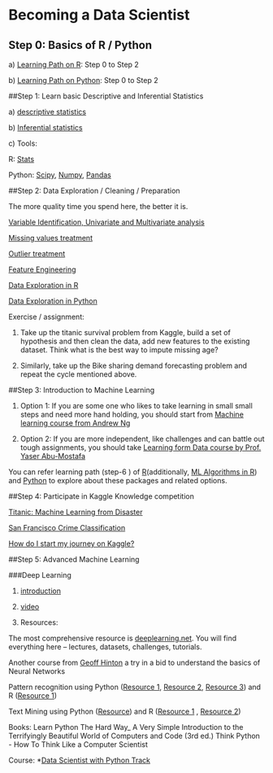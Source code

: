# Becoming a Data Scientist


## Step 0: Basics of R / Python

a) [Learning Path on R](https://www.analyticsvidhya.com/learning-paths-data-science-business-analytics-business-intelligence-big-data/learning-path-r-data-science/): Step 0 to Step 2

b) [Learning Path on Python](https://www.analyticsvidhya.com/learning-paths-data-science-business-analytics-business-intelligence-big-data/learning-path-data-science-python/): Step 0 to Step 2


##Step 1: Learn basic Descriptive and Inferential Statistics

a) [descriptive statistics](https://www.udacity.com/course/ud827)

b) [Inferential statistics](https://www.udacity.com/course/ud201)

c) Tools:

R: [Stats](https://stat.ethz.ch/R-manual/R-devel/library/stats/html/00Index.html)

Python: [Scipy](http://docs.scipy.org/doc/scipy/reference/tutorial/), [Numpy](http://wiki.scipy.org/Tentative_NumPy_Tutorial), [Pandas](http://www.gregreda.com/2013/10/26/intro-to-pandas-data-structures/)

##Step 2: Data Exploration / Cleaning / Preparation

The more quality time you spend here, the better it is.

[Variable Identification, Univariate and Multivariate analysis](https://www.analyticsvidhya.com/blog/2015/02/data-exploration-preparation-model/)

[Missing values treatment](https://www.analyticsvidhya.com/blog/2015/02/7-steps-data-exploration-preparation-building-model-part-2/)

[Outlier treatment](https://www.analyticsvidhya.com/blog/2015/02/outliers-detection-treatment-dataset/)

[Feature Engineering](https://www.analyticsvidhya.com/blog/2015/03/feature-engineering-variable-transformation-creation/)

[Data Exploration in R](https://www.analyticsvidhya.com/blog/2015/04/comprehensive-guide-data-exploration-r/)

[Data Exploration in Python](https://www.analyticsvidhya.com/blog/2015/04/comprehensive-guide-data-exploration-sas-using-python-numpy-scipy-matplotlib-pandas/)

Exercise / assignment:

1. Take up the titanic survival problem from Kaggle, build a set of hypothesis and then clean the data, add new features to the existing dataset. Think what is the best way to impute missing age?

2. Similarly, take up the Bike sharing demand forecasting problem and repeat the cycle mentioned above.

##Step 3: Introduction to Machine Learning

1. Option 1: If you are some one who likes to take learning in small small steps and need more hand holding, you should start from [Machine learning course from Andrew Ng](https://www.coursera.org/learn/machine-learning)

2. Option 2: If you are more independent, like challenges and can battle out tough assignments, you should take [Learning form Data course by Prof. Yaser Abu-Mostafa](https://work.caltech.edu/telecourse.html)

You can refer learning path (step-6 ) of [R](https://www.analyticsvidhya.com/learning-paths-data-science-business-analytics-business-intelligence-big-data/learning-path-r-data-science/)(additionally, [ML Algorithms in R](http://machinelearningmastery.com/how-to-get-started-with-machine-learning-algorithms-in-r/)) and [Python](https://www.analyticsvidhya.com/learning-paths-data-science-business-analytics-business-intelligence-big-data/learning-path-data-science-python/) to explore about these packages and related options.

##Step 4: Participate in Kaggle Knowledge competition

[Titanic: Machine Learning from Disaster]()

[San Francisco Crime Classification](https://www.kaggle.com/c/sf-crime)

[How do I start my journey on Kaggle?](https://www.analyticsvidhya.com/blog/2015/06/start-journey-kaggle/)

##Step 5: Advanced Machine Learning

###Deep Learning

1. [introduction](https://www.analyticsvidhya.com/blog/2014/06/deep-learning-attention/)

2. [video](http://videolectures.net/kdd2014_salakhutdinov_deep_learning/)

3. Resources:

The most comprehensive resource is [deeplearning.net](http://deeplearning.net/). You will find everything here – lectures, datasets, challenges, tutorials.

Another course from [Geoff Hinton](https://www.coursera.org/course/neuralnets) a try in a bid to understand the basics of Neural Networks

Pattern recognition using Python ([Resource 1](http://pythonvision.org/basic-tutorial/), [Resource 2](http://bytefish.de/pdf/facerec_python.pdf), [Resource 3](https://www.analyticsvidhya.com/blog/2014/12/image-processing-python-basics/)) and R ([Resource 1](http://www.bioconductor.org/packages/release/bioc/vignettes/EBImage/inst/doc/EBImage-introduction.pdf))

Text Mining using Python ([Resource](https://www.analyticsvidhya.com/blog/2014/11/text-data-cleaning-steps-python/)) and R ([Resource 1](https://rstudio-pubs-static.s3.amazonaws.com/31867_8236987cf0a8444e962ccd2aec46d9c3.html) , [Resource 2](https://deltadna.com/blog/text-mining-in-r-for-term-frequency/))

Books:
Learn Python The Hard Way_ A Very Simple Introduction to the Terrifyingly Beautiful World of Computers and Code (3rd ed.)
Think Python - How To Think Like a Computer Scientist

Course:
*[Data Scientist with Python Track](https://www.datacamp.com/tracks/data-scientist-with-python)



